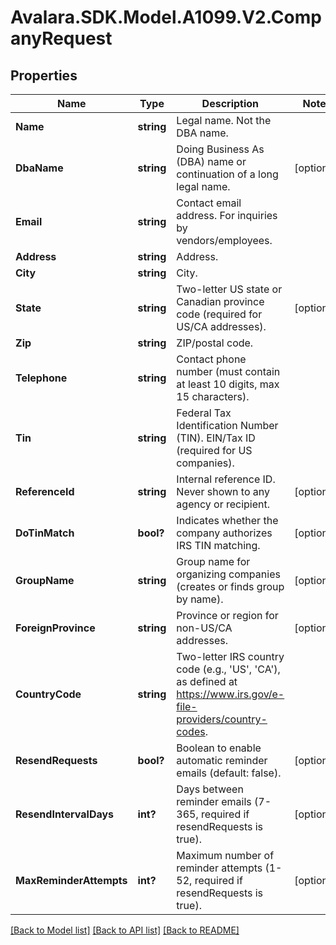 # Avalara.SDK.Model.A1099.V2.CompanyRequest

## Properties

Name | Type | Description | Notes
------------ | ------------- | ------------- | -------------
**Name** | **string** | Legal name. Not the DBA name. | 
**DbaName** | **string** | Doing Business As (DBA) name or continuation of a long legal name. | [optional] 
**Email** | **string** | Contact email address. For inquiries by vendors/employees. | 
**Address** | **string** | Address. | 
**City** | **string** | City. | 
**State** | **string** | Two-letter US state or Canadian province code (required for US/CA addresses). | [optional] 
**Zip** | **string** | ZIP/postal code. | 
**Telephone** | **string** | Contact phone number (must contain at least 10 digits, max 15 characters). | 
**Tin** | **string** | Federal Tax Identification Number (TIN). EIN/Tax ID (required for US companies). | 
**ReferenceId** | **string** | Internal reference ID. Never shown to any agency or recipient. | [optional] 
**DoTinMatch** | **bool?** | Indicates whether the company authorizes IRS TIN matching. | [optional] 
**GroupName** | **string** | Group name for organizing companies (creates or finds group by name). | [optional] 
**ForeignProvince** | **string** | Province or region for non-US/CA addresses. | [optional] 
**CountryCode** | **string** | Two-letter IRS country code (e.g., &#39;US&#39;, &#39;CA&#39;), as defined at https://www.irs.gov/e-file-providers/country-codes. | 
**ResendRequests** | **bool?** | Boolean to enable automatic reminder emails (default: false). | [optional] 
**ResendIntervalDays** | **int?** | Days between reminder emails (7-365, required if resendRequests is true). | [optional] 
**MaxReminderAttempts** | **int?** | Maximum number of reminder attempts (1-52, required if resendRequests is true). | [optional] 

[[Back to Model list]](../../../README.md#documentation-for-models) [[Back to API list]](../../../README.md#documentation-for-api-endpoints) [[Back to README]](../../../README.md)

